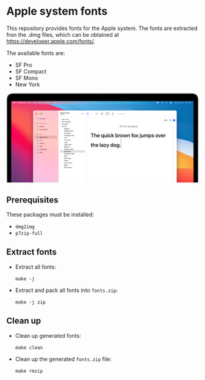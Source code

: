 # Apple system fonts
This repository provides fonts for the Apple system. The fonts are extracted fron the .dmg files, which can be obtained at https://developer.apple.com/fonts/.

The available fonts are:
* SF Pro
* SF Compact
* SF Mono
* New York

![](fonts-hero-large_2x.png)

## Prerequisites
These packages must be installed:
* `dmg2img`
* `p7zip-full`

## Extract fonts
* Extract all fonts:
    ```shell
    make -j
    ```
* Extract and pack all fonts into `fonts.zip`:
    ```shell
    make -j zip
    ```

## Clean up
* Clean up generated fonts:
    ```shell
    make clean
    ```
* Clean up the generated `fonts.zip` file:
    ```shell
    make rmzip
    ```